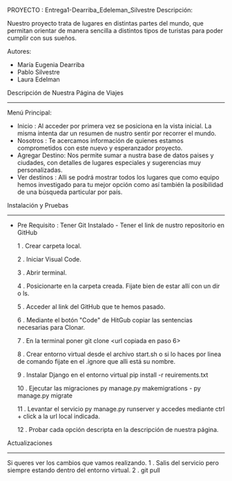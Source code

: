 PROYECTO : Entrega1-Dearriba_Edeleman_Silvestre
Descripción:

Nuestro proyecto trata de lugares en distintas partes del mundo, que permitan orientar de manera sencilla a distintos tipos de turistas para poder cumplir con sus sueños.

Autores:
- María Eugenia Dearriba
- Pablo Silvestre
- Laura Edelman

Descripción de Nuestra Página de Viajes
***************************************
Menú Principal:

  - Inicio         : Al acceder por primera vez se posiciona en la vista inicial. La misma intenta dar un resumen de nustro sentir por recorrer el mundo.
  - Nosotros       : Te acercamos información de quienes estamos comprometidos con este nuevo y esperanzador proyecto.
  - Agregar Destino: Nos permite sumar a nustra base de datos paises y ciudades, con detalles de lugares especiales y sugerencias muy personalizadas.
  - Ver destinos   : Alli se podrá mostrar todos los lugares que como equipo hemos investigado para tu mejor opción como así también la posibilidad de una búsqueda
                   particular por país.

Instalación y Pruebas
*********************
- Pre Requisito : Tener Git Instalado - Tener el link de nustro repositorio en GitHub

  1 . Crear carpeta local.
  
  2 . Iniciar Visual Code.
  
  3 . Abrir terminal.
  
  4 . Posicionarte en la carpeta creada. Fijate bien de estar allí con un dir o ls.
  
  5 . Acceder al link del GitHub que te hemos pasado.
  
  6 . Mediante el botón "Code" de HitGub copiar las sentencias necesarias para Clonar.
  
  7 . En la terminal poner git clone <url copiada en paso 6>
  
  8 . Crear entorno virtual desde el archivo start.sh o si lo haces por linea de comando fijate en el .ignore que alli está su nombre.
  
  9 . Instalar Django en el entorno virtual pip install -r reuirements.txt
  
  10 . Ejecutar las migraciones py manage.py makemigrations - py manage.py migrate
  
  11 . Levantar el servicio py manage.py runserver y accedes mediante ctrl + click a la url local indicada.
  
  12 . Probar cada opción descripta en la descripción de nuestra página.
    
Actualizaciones
***************
Si queres ver los cambios que vamos realizando.
1 . Salis del servicio pero siempre estando dentro del entorno virtual.
2 . git pull
  
